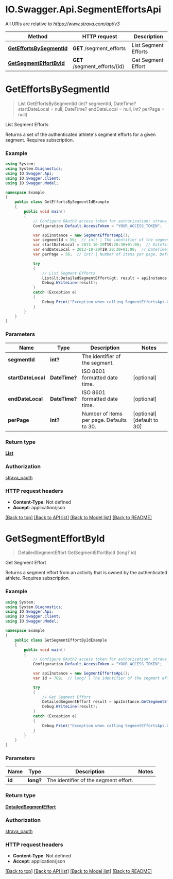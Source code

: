 # IO.Swagger.Api.SegmentEffortsApi

All URIs are relative to *https://www.strava.com/api/v3*

Method | HTTP request | Description
------------- | ------------- | -------------
[**GetEffortsBySegmentId**](SegmentEffortsApi.md#geteffortsbysegmentid) | **GET** /segment_efforts | List Segment Efforts
[**GetSegmentEffortById**](SegmentEffortsApi.md#getsegmenteffortbyid) | **GET** /segment_efforts/{id} | Get Segment Effort

<a name="geteffortsbysegmentid"></a>
# **GetEffortsBySegmentId**
> List<DetailedSegmentEffort> GetEffortsBySegmentId (int? segmentId, DateTime? startDateLocal = null, DateTime? endDateLocal = null, int? perPage = null)

List Segment Efforts

Returns a set of the authenticated athlete's segment efforts for a given segment.  Requires subscription.

### Example
```csharp
using System;
using System.Diagnostics;
using IO.Swagger.Api;
using IO.Swagger.Client;
using IO.Swagger.Model;

namespace Example
{
    public class GetEffortsBySegmentIdExample
    {
        public void main()
        {
            // Configure OAuth2 access token for authorization: strava_oauth
            Configuration.Default.AccessToken = "YOUR_ACCESS_TOKEN";

            var apiInstance = new SegmentEffortsApi();
            var segmentId = 56;  // int? | The identifier of the segment.
            var startDateLocal = 2013-10-20T19:20:30+01:00;  // DateTime? | ISO 8601 formatted date time. (optional) 
            var endDateLocal = 2013-10-20T19:20:30+01:00;  // DateTime? | ISO 8601 formatted date time. (optional) 
            var perPage = 56;  // int? | Number of items per page. Defaults to 30. (optional)  (default to 30)

            try
            {
                // List Segment Efforts
                List&lt;DetailedSegmentEffort&gt; result = apiInstance.GetEffortsBySegmentId(segmentId, startDateLocal, endDateLocal, perPage);
                Debug.WriteLine(result);
            }
            catch (Exception e)
            {
                Debug.Print("Exception when calling SegmentEffortsApi.GetEffortsBySegmentId: " + e.Message );
            }
        }
    }
}
```

### Parameters

Name | Type | Description  | Notes
------------- | ------------- | ------------- | -------------
 **segmentId** | **int?**| The identifier of the segment. | 
 **startDateLocal** | **DateTime?**| ISO 8601 formatted date time. | [optional] 
 **endDateLocal** | **DateTime?**| ISO 8601 formatted date time. | [optional] 
 **perPage** | **int?**| Number of items per page. Defaults to 30. | [optional] [default to 30]

### Return type

[**List<DetailedSegmentEffort>**](DetailedSegmentEffort.md)

### Authorization

[strava_oauth](../README.md#strava_oauth)

### HTTP request headers

 - **Content-Type**: Not defined
 - **Accept**: application/json

[[Back to top]](#) [[Back to API list]](../README.md#documentation-for-api-endpoints) [[Back to Model list]](../README.md#documentation-for-models) [[Back to README]](../README.md)
<a name="getsegmenteffortbyid"></a>
# **GetSegmentEffortById**
> DetailedSegmentEffort GetSegmentEffortById (long? id)

Get Segment Effort

Returns a segment effort from an activity that is owned by the authenticated athlete. Requires subscription.

### Example
```csharp
using System;
using System.Diagnostics;
using IO.Swagger.Api;
using IO.Swagger.Client;
using IO.Swagger.Model;

namespace Example
{
    public class GetSegmentEffortByIdExample
    {
        public void main()
        {
            // Configure OAuth2 access token for authorization: strava_oauth
            Configuration.Default.AccessToken = "YOUR_ACCESS_TOKEN";

            var apiInstance = new SegmentEffortsApi();
            var id = 789;  // long? | The identifier of the segment effort.

            try
            {
                // Get Segment Effort
                DetailedSegmentEffort result = apiInstance.GetSegmentEffortById(id);
                Debug.WriteLine(result);
            }
            catch (Exception e)
            {
                Debug.Print("Exception when calling SegmentEffortsApi.GetSegmentEffortById: " + e.Message );
            }
        }
    }
}
```

### Parameters

Name | Type | Description  | Notes
------------- | ------------- | ------------- | -------------
 **id** | **long?**| The identifier of the segment effort. | 

### Return type

[**DetailedSegmentEffort**](DetailedSegmentEffort.md)

### Authorization

[strava_oauth](../README.md#strava_oauth)

### HTTP request headers

 - **Content-Type**: Not defined
 - **Accept**: application/json

[[Back to top]](#) [[Back to API list]](../README.md#documentation-for-api-endpoints) [[Back to Model list]](../README.md#documentation-for-models) [[Back to README]](../README.md)
